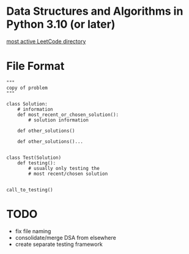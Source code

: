 # Data Structures and Algorithms in Python 3.10 (or later)

[most active LeetCode directory](https://github.com/scott-sattler/coachable/tree/main/LC%20Mock) <br>

# File Format

    """
    copy of problem
    """
    
    class Solution:
        # information
        def most_recent_or_chosen_solution():
            # solution information
        
        def other_solutions()
        
        def other_solutions()...
        
    
    class Test(Solution)
        def testing():
            # usually only testing the
            # most recent/chosen solution
        
    
    call_to_testing()


# TODO
- fix file naming
- consolidate/merge DSA from elsewhere
- create separate testing framework